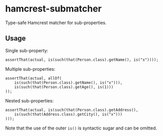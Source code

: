 hamcrest-submatcher
===================

Type-safe Hamcrest matcher for sub-properties.

Usage
-----

Single sub-property:

	assertThat(actual, is(such(that(Person.class).getName(), is("x"))));
	
Multiple sub-properties:

	assertThat(actual, allOf(
		is(such(that(Person.class).getName(), is("x"))),
		is(such(that(Person.class).getAge(), is(1)))
	));

Nested sub-properties:

	assertThat(actual, is(such(that(Person.class).getAddress(),
		is(such(that(Address.class).getCity(), is("x")))
	)));

Note that the use of the outer `is()` is syntactic sugar and can be omitted.

